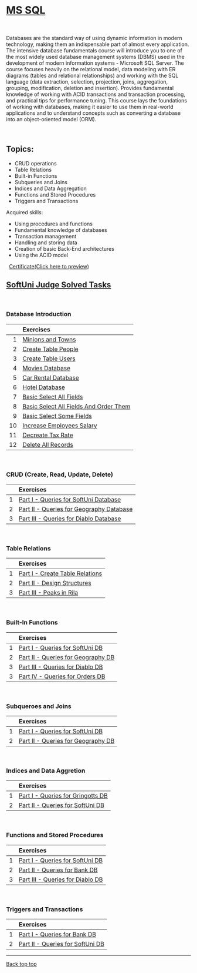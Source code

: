 # [MS SQL](https://softuni.bg/trainings/3965/ms-sql-january-2023)

&nbsp;

Databases are the standard way of using dynamic information in modern technology, making them an indispensable part of almost every application. The intensive database fundamentals course will introduce you to one of the most widely used database management systems (DBMS) used in the development of modern information systems - Microsoft SQL Server. The course focuses heavily on the relational model, data modeling with ER diagrams (tables and relational relationships) and working with the SQL language (data extraction, selection, projection, joins, aggregation, grouping, modification, deletion and insertion). Provides fundamental knowledge of working with ACID transactions and transaction processing, and practical tips for performance tuning. This course lays the foundations of working with databases, making it easier to use them in real-world applications and to understand concepts such as converting a database into an object-oriented model (ORM).

&nbsp;

## Topics:

- CRUD operations
- Table Relations
- Built-in Functions
- Subqueries and Joins
- Indices and Data Aggregation
- Functions and Stored Procedures
- Triggers and Transactions


Acquired skills:
 * Using procedures and functions
 * Fundamental knowledge of databases
 * Transaction management
 * Handling and storing data
 * Creation of basic Back-End architectures
 * Using the ACID model

&nbsp;
[Certificate(Click here to preview)](https://softuni.bg/Certificates/Details/157687/b2ffff6f)
&nbsp;

## [SoftUni Judge Solved Tasks](https://judge.softuni.org/Contests#!/List/ByCategory/62/CSharp-Databases-Basics-Exercises)

&nbsp;

### Database Introduction

|    | Exercises | 
| ---: | :--- | 
| 1 | [Minions and Towns][1]                         | 
| 2 | [Create Table People][2]      			    | 
| 3 | [Create Table Users][3]                       | 
| 4 | [Movies Database][4]                          | 
| 5 | [Car Rental Database][5]                      |
| 6 | [Hotel Database][6]                           |
| 7 | [Basic Select All Fields][7]      		    | 
| 8 | [Basic Select All Fields And Order Them][8]   | 
| 9 | [Basic Select Some Fields][9]                 | 
| 10 | [Increase Employees Salary][10]              | 
| 11 | [Decreate Tax Rate][11]                      |
| 12 | [Delete All Records][12]                     |

&nbsp;

### CRUD (Create, Read, Update, Delete)

|    | Exercises | 
| ---: | :--- | 
| 1 | [Part I - Queries for SoftUni Database][13]    | 
| 2 | [Part II - Queries for Geography Database][14] | 
| 3 | [Part III - Queries for Diablo Database][15]   | 

&nbsp;

### Table Relations

|    | Exercises | 
| ---: | :--- | 
| 1 | [Part I - Create Table Relations][16] | 
| 2 | [Part II - Design Structures][17]     | 
| 3 | [Part III - Peaks in Rila][18]        | 

&nbsp;

### Built-In Functions

|    | Exercises | 
| ---: | :--- | 
| 1 | [Part I - Queries for SoftUni DB][19]    | 
| 2 | [Part II - Queries for Geography DB][20] | 
| 3 | [Part III - Queries for Diablo DB][21]   | 
| 3 | [Part IV - Queries for Orders DB][22]    | 

&nbsp;

### Subqueroes and Joins

|    | Exercises | 
| ---: | :--- | 
| 1 | [Part I - Queries for SoftUni DB][23]    | 
| 2 | [Part II - Queries for Geography DB][24] | 

&nbsp;

### Indices and Data Aggretion

|    | Exercises | 
| ---: | :--- | 
| 1 | [Part I - Queries for Gringotts DB][25] | 
| 2 | [Part II - Queries for SoftUni DB][26]  | 

&nbsp;

### Functions and Stored Procedures

|    | Exercises | 
| ---: | :--- | 
| 1 | [Part I - Queries for SoftUni DB][27] | 
| 2 | [Part II - Queries for Bank DB][28] 	| 
| 3 | [Part III - Queries for Diablo DB][29] | 

&nbsp;

### Triggers and Transactions

|    | Exercises | 
| ---: | :--- | 
| 1 | [Part I - Queries for Bank DB][30] | 
| 2 | [Part II - Queries for SoftUni DB][31] | 


[1]: https://github.com/Krasipeace/SoftUni/blob/main/MS%20SQL/1.%20Databases%20Introduction/1.%20Minions%20and%20Towns.sql
[2]: https://github.com/Krasipeace/SoftUni/blob/main/MS%20SQL/1.%20Databases%20Introduction/2.%20Create%20Table%20People.sql
[3]: https://github.com/Krasipeace/SoftUni/blob/main/MS%20SQL/1.%20Databases%20Introduction/3.%20Create%20Table%20Users.sql
[4]: https://github.com/Krasipeace/SoftUni/blob/main/MS%20SQL/1.%20Databases%20Introduction/4.%20Movies%20Database.sql
[5]: https://github.com/Krasipeace/SoftUni/blob/main/MS%20SQL/1.%20Databases%20Introduction/5.%20Car%20Rental%20Database.sql
[6]: https://github.com/Krasipeace/SoftUni/blob/main/MS%20SQL/1.%20Databases%20Introduction/6.%20Hotel%20Database.sql
[7]: https://github.com/Krasipeace/SoftUni/blob/main/MS%20SQL/1.%20Databases%20Introduction/7.%20Basic%20Select%20All%20Fields.sql
[8]: https://github.com/Krasipeace/SoftUni/blob/main/MS%20SQL/1.%20Databases%20Introduction/8.%20Basic%20Select%20All%20Fields%20and%20Order%20Them.sql
[9]: https://github.com/Krasipeace/SoftUni/blob/main/MS%20SQL/1.%20Databases%20Introduction/9.%20Basic%20Select%20Some%20Fields.sql
[10]: https://github.com/Krasipeace/SoftUni/blob/main/MS%20SQL/1.%20Databases%20Introduction/10.%20Increase%20Employees%20Salary.sql
[11]: https://github.com/Krasipeace/SoftUni/blob/main/MS%20SQL/1.%20Databases%20Introduction/11.%20Decrease%20Tax%20Rate.sql
[12]: https://github.com/Krasipeace/SoftUni/blob/main/MS%20SQL/1.%20Databases%20Introduction/12.%20Delete%20All%20Records.sql

[13]: https://github.com/Krasipeace/SoftUni/blob/main/MS%20SQL/2.%20CRUD/Part%20I%20-%20Queries%20for%20SoftUni%20Database.sql
[14]: https://github.com/Krasipeace/SoftUni/blob/main/MS%20SQL/2.%20CRUD/Part%20II%20-%20Queries%20for%20Geography%20Database.sql
[15]: https://github.com/Krasipeace/SoftUni/blob/main/MS%20SQL/2.%20CRUD/Part%20III%20-%20Queries%20for%20Diablo%20Database.sql

[16]: https://github.com/Krasipeace/SoftUni/blob/main/MS%20SQL/3.%20Table%20Relations/1.%20Create%20Table%20Relations.sql
[17]: https://github.com/Krasipeace/SoftUni/blob/main/MS%20SQL/3.%20Table%20Relations/2.%20Design%20Structures.sql
[18]: https://github.com/Krasipeace/SoftUni/blob/main/MS%20SQL/3.%20Table%20Relations/3.%20Peaks%20in%20Rila%20(Geography%20Query).sql

[19]: https://github.com/Krasipeace/SoftUni/blob/main/MS%20SQL/4.%20Built-in%20Functions/1.%20Queries%20for%20SoftUni%20DB.sql
[20]: https://github.com/Krasipeace/SoftUni/blob/main/MS%20SQL/4.%20Built-in%20Functions/2.%20Queries%20for%20Geography%20DB.sql
[21]: https://github.com/Krasipeace/SoftUni/blob/main/MS%20SQL/4.%20Built-in%20Functions/3.%20Queries%20for%20Diablo%20DB.sql
[22]: https://github.com/Krasipeace/SoftUni/blob/main/MS%20SQL/4.%20Built-in%20Functions/4.%20Queries%20for%20Orders%20DB.sql

[23]: https://github.com/Krasipeace/SoftUni/blob/main/MS%20SQL/5.%20Subqueries%20and%20Joins/1.%20Queries%20for%20SoftUni%20DB.sql
[24]: https://github.com/Krasipeace/SoftUni/blob/main/MS%20SQL/5.%20Subqueries%20and%20Joins/2.%20Queries%20for%20Geography%20DB.sql

[25]: https://github.com/Krasipeace/SoftUni/blob/main/MS%20SQL/6.%20Indices%20and%20Data%20Aggregation/1.%20Queries%20for%20Gringotts%20DB.sql
[26]: https://github.com/Krasipeace/SoftUni/blob/main/MS%20SQL/6.%20Indices%20and%20Data%20Aggregation/2.%20Queries%20for%20SoftUni%20DB.sql

[27]: https://github.com/Krasipeace/SoftUni/blob/main/MS%20SQL/7.%20Functions%20and%20Stored%20Procedures/1.%20Queries%20for%20SoftUni%20DB.sql
[28]: https://github.com/Krasipeace/SoftUni/blob/main/MS%20SQL/7.%20Functions%20and%20Stored%20Procedures/2.%20Queries%20for%20Bank%20DB.sql
[29]: https://github.com/Krasipeace/SoftUni/blob/main/MS%20SQL/7.%20Functions%20and%20Stored%20Procedures/3.%20Queries%20for%20Diablo%20DB.sql

[30]: https://github.com/Krasipeace/SoftUni/blob/main/MS%20SQL/8.%20Triggers%20and%20Transactions/1.%20Queries%20for%20Bank%20DB.sql
[31]: https://github.com/Krasipeace/SoftUni/blob/main/MS%20SQL/8.%20Triggers%20and%20Transactions/3.%20Queries%20for%20SoftUni%20DB.sql

---

[Back top top](#)